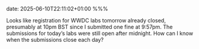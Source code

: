 date: 2025-06-10T22:11:02+01:00
%%%

Looks like registration for WWDC labs tomorrow already closed, presumably at 10pm BST since I submitted one fine at 9:57pm. The submissions for today’s labs were still open after midnight. How can I know when the submissions close each day?
